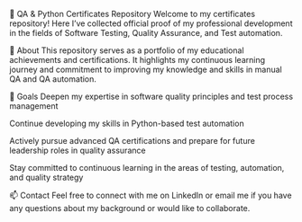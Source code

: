 📄 QA & Python Certificates Repository
Welcome to my certificates repository!
Here I’ve collected official proof of my professional development in the fields of Software Testing, Quality Assurance, and Test automation.

📌 About
This repository serves as a portfolio of my educational achievements and certifications. It highlights my continuous learning journey and commitment to improving my knowledge and skills in manual QA and QA automation.

🎯 Goals
Deepen my expertise in software quality principles and test process management

Continue developing my skills in Python-based test automation

Actively pursue advanced QA certifications and prepare for future leadership roles in quality assurance

Stay committed to continuous learning in the areas of testing, automation, and quality strategy


📫 Contact
Feel free to connect with me on LinkedIn or email me if you have any questions about my background or would like to collaborate.
